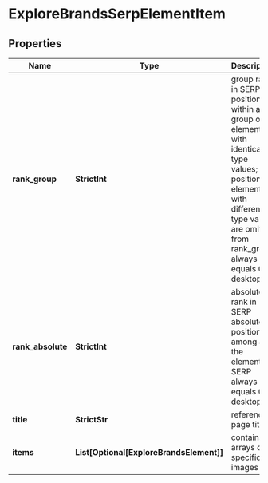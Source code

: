 # ExploreBrandsSerpElementItem


## Properties

| Name | Type | Description | Notes |
|------------ | ------------- | ------------- | -------------|
**rank_group** | **StrictInt** | group rank in SERP<br>position within a group of elements with identical type values;<br>positions of elements with different type values are omitted from rank_group;<br>always equals 0 for desktop |[optional]|
**rank_absolute** | **StrictInt** | absolute rank in SERP<br>absolute position among all the elements in SERP<br>always equals 0 for desktop |[optional]|
**title** | **StrictStr** | reference page title |[optional]|
**items** | **List[Optional[ExploreBrandsElement]]** | contains arrays of specific images |[optional]|
